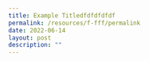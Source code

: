 ```yaml
---
title: Example Titledfdfdfdfdf
permalink: /resources/f-fff/permalink
date: 2022-06-14
layout: post
description: ""
---
```



